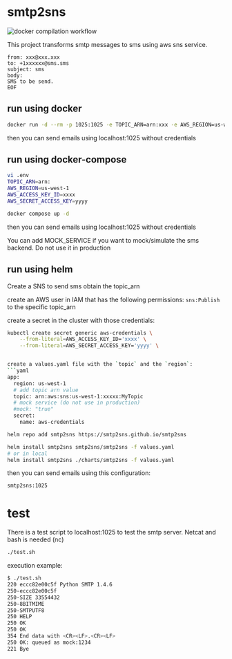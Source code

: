 # smtp2sns

![docker compilation workflow](https://github.com/smtp2sns/smtp2sns/actions/workflows/docker-publish.yml/badge.svg)

This project transforms smtp messages to sms using aws sns service.
```
from: xxx@xxx.xxx
to: +1xxxxxx@sms.sms
subject: sms
body:
SMS to be send.
EOF
```
## run using docker
```bash
docker run -d --rm -p 1025:1025 -e TOPIC_ARN=arn:xxx -e AWS_REGION=us-west-1 -e AWS_ACCESS_KEY_ID=xxxx -e AWS_SECRET_ACCESS_KEY=yyyy ghcr.io/smtp2sns/smtp2sns
```


then you can send emails using localhost:1025 without credentials


## run using docker-compose
```bash
vi .env
TOPIC_ARN=arn:
AWS_REGION=us-west-1
AWS_ACCESS_KEY_ID=xxxx
AWS_SECRET_ACCESS_KEY=yyyy
```

```bash
docker compose up -d
```

then you can send emails using localhost:1025 without credentials

You can add MOCK_SERVICE if you want to mock/simulate the sms backend. Do not use it in production

## run using helm

Create a SNS to send sms obtain the topic_arn

create an AWS user in IAM that has the following permissions: `sns:Publish` to the specific topic_arn

create a secret in the cluster with those credentials:
```bash
kubectl create secret generic aws-credentials \
    --from-literal=AWS_ACCESS_KEY_ID='xxxx' \
    --from-literal=AWS_SECRET_ACCESS_KEY='yyyy' \


create a values.yaml file with the `topic` and the `region`:
```yaml
app:
  region: us-west-1
  # add topic arn value
  topic: arn:aws:sns:us-west-1:xxxxx:MyTopic
  # mock service (do not use in production)
  #mock: "true"  
  secret: 
    name: aws-credentials
```

```bash
helm repo add smtp2sns https://smtp2sns.github.io/smtp2sns

helm install smtp2sns smtp2sns/smtp2sns -f values.yaml
# or in local
helm install smtp2sns ./charts/smtp2sns -f values.yaml
```

then you can send emails using this configuration:
```
smtp2sns:1025
```


# test

There is a test script to localhost:1025 to test the smtp server. Netcat and bash is needed (nc)
```bash
./test.sh
```

execution example:
```bash
$ ./test.sh
220 eccc82e00c5f Python SMTP 1.4.6
250-eccc82e00c5f
250-SIZE 33554432
250-8BITMIME
250-SMTPUTF8
250 HELP
250 OK
250 OK
354 End data with <CR><LF>.<CR><LF>
250 OK: queued as mock:1234
221 Bye
```
